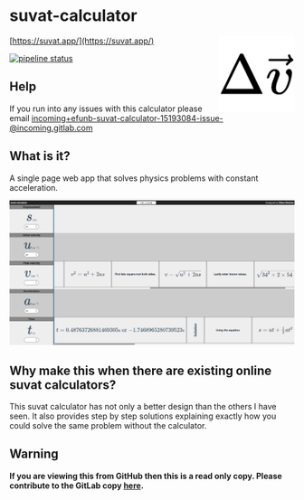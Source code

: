 # suvat-calculator

<img align="right" width="135" src="src/assets/logo.png">

[https://suvat.app/](https://suvat.app/)

[![pipeline status](https://gitlab.com/efunb/suvat-calculator/badges/master/pipeline.svg)](https://gitlab.com/efunb/suvat-calculator/commits/master)

## Help

If you run into any issues with this calculator please email [incoming+efunb-suvat-calculator-15193084-issue-@incoming.gitlab.com](mailto:incoming+efunb-suvat-calculator-15193084-issue-@incoming.gitlab.com)

## What is it?

A single page web app that solves physics problems with constant acceleration.

![](screenshot.png)

## Why make this when there are existing online suvat calculators?

This suvat calculator has not only a better design than the others I have seen. It also provides step by step solutions explaining exactly how you could solve the same problem without the calculator.

## **Warning**

**If you are viewing this from GitHub then this is a read only copy. Please contribute to the GitLab copy [here](https://gitlab.com/efunb/suvat-calculator).**